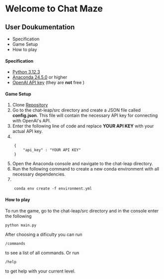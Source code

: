 # Welcome to Chat Maze 

## User Doukumentation

- Specification 
- Game Setup
- How to play

#### Specification

- [Python 3.12.3](https://www.python.org/downloads/) 
- [Anaconda 24.5.0](https://www.anaconda.com/) or higher
- [OpenAI API key](https://platform.openai.com/api-keys) (they are **not** free )

#### Game Setup

1. Clone [Repository]()
2. Go to the chat-leap/src directory and create a JSON file called **config.json**. This file will contain the necessary API key for connecting with OpenAI's API.
3. Enter the following line of code and replace **YOUR API KEY** with your actual API key.
4.

        {
            "api_key" : "YOUR API KEY"
        }
        
5. Open the Anaconda console and navigate to the chat-leap directory.
6. Run the following command to create a new conda environment with all necessary dependencies.
7.      

        conda env create -f environment.yml

#### How to play

To run the game, go to the chat-leap/src directory and in the console enter the following 

    python main.py

After choosing a dificulty you can run
    
    /commands

to see a list of all commands. Or run 

    /help
    
to get help with your current level. 